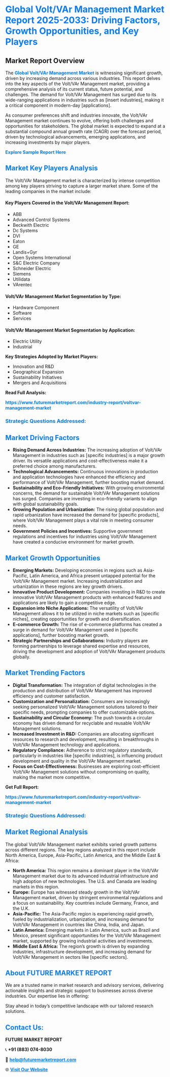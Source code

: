 <h1 style="color: #007BFF;">Global Volt/VAr Management Market Report 2025-2033: Driving Factors, Growth Opportunities, and Key Players</h1>

<section id="overview">
<h2>Market Report Overview</h2>
<p>The <a href="https://www.futuremarketreport.com/industry-report/voltvar-management-market" style="color: #007BFF; text-decoration: none;"><strong>Global Volt/VAr Management Market</strong></a> is witnessing significant growth, driven by increasing demand across various industries. This report delves into the key aspects of the Volt/VAr Management market, providing a comprehensive analysis of its current status, future potential, and challenges. The demand for Volt/VAr Management has surged due to its wide-ranging applications in industries such as [insert industries], making it a critical component in modern-day [applications].</p>
<p>As consumer preferences shift and industries innovate, the Volt/VAr Management market continues to evolve, offering both challenges and opportunities for stakeholders. The global market is expected to expand at a substantial compound annual growth rate (CAGR) over the forecast period, driven by technological advancements, emerging applications, and increasing investments by major players.</p>
</section>

<section id="overview">
<p><a href="https://www.futuremarketreport.com/request-sample/reportId=91913" style="color: #007BFF; text-decoration: none;"><strong>Explore Sample Report Here</strong></a></p>
</section>

<section id="key-players">
<h2 style="color: #007BFF;">Market Key Players Analysis</h2>
<p>The Volt/VAr Management market is characterized by intense competition among key players striving to capture a larger market share. Some of the leading companies in the market include:</p>
<h4>Key Players Covered in the Volt/VAr Management Report:</h4>
<ul><li>ABB</li><li>Advanced Control Systems</li><li>Beckwith Electric</li><li>Dc Systems</li><li>DVI</li><li>Eaton</li><li>GE</li><li>Landis+Gyr</li><li>Open Systems International</li><li>S&amp;C Electric Company</li><li>Schneider Electric</li><li>Siemens</li><li>Utilidata</li><li>VArentec</li></ul>
<h4>Volt/VAr Management Market Segmentation by Type:</h4>
<ul><li>Hardware Component</li><li>Software</li><li>Services</li></ul>

<h4>Volt/VAr Management Market Segmentation by Application:</h4>
<ul><li>Electric Utility</li><li>Industrial</li></ul>
<p><strong>Key Strategies Adopted by Market Players:</strong></p>
<ul>
<li>Innovation and R&D</li>
<li>Geographical Expansion</li>
<li>Sustainability Initiatives</li>
<li>Mergers and Acquisitions</li>
</ul>
</section>

<section>
<p><strong>Read Full Analysis: </strong></p><a href="https://www.futuremarketreport.com/industry-report/voltvar-management-market" style="color: #007BFF; text-decoration: none;"><strong>https://www.futuremarketreport.com/industry-report/voltvar-management-market</strong></a>
<h3 style="color: #007BFF;">Strategic Questions Addressed:</h3>
</section>

<section id="driving-factors">
<h2 style="color: #007BFF;">Market Driving Factors</h2>
<ul>
<li><strong>Rising Demand Across Industries:</strong> The increasing adoption of Volt/VAr Management in industries such as [specific industries] is a major growth driver. Its versatile applications and cost-effectiveness make it a preferred choice among manufacturers.</li>
<li><strong>Technological Advancements:</strong> Continuous innovations in production and application technologies have enhanced the efficiency and performance of Volt/VAr Management, further boosting market demand.</li>
<li><strong>Sustainability and Eco-Friendly Initiatives:</strong> With growing environmental concerns, the demand for sustainable Volt/VAr Management solutions has surged. Companies are investing in eco-friendly variants to align with global sustainability goals.</li>
<li><strong>Growing Population and Urbanization:</strong> The rising global population and rapid urbanization have increased the demand for [specific products], where Volt/VAr Management plays a vital role in meeting consumer needs.</li>
<li><strong>Government Policies and Incentives:</strong> Supportive government regulations and incentives for industries using Volt/VAr Management have created a conducive environment for market growth.</li>
</ul>
</section>

<section id="growth-opportunities">
<h2 style="color: #007BFF;">Market Growth Opportunities</h2>
<ul>
<li><strong>Emerging Markets:</strong> Developing economies in regions such as Asia-Pacific, Latin America, and Africa present untapped potential for the Volt/VAr Management market. Increasing industrialization and urbanization in these regions are key growth drivers.</li>
<li><strong>Innovative Product Development:</strong> Companies investing in R&D to create innovative Volt/VAr Management products with enhanced features and applications are likely to gain a competitive edge.</li>
<li><strong>Expansion into Niche Applications:</strong> The versatility of Volt/VAr Management allows it to be utilized in niche markets such as [specific niches], creating opportunities for growth and diversification.</li>
<li><strong>E-commerce Growth:</strong> The rise of e-commerce platforms has created a surge in demand for Volt/VAr Management used in [specific applications], further boosting market growth.</li>
<li><strong>Strategic Partnerships and Collaborations:</strong> Industry players are forming partnerships to leverage shared expertise and resources, driving the development and adoption of Volt/VAr Management products globally.</li>
</ul>
</section>

<section id="trending-factors">
<h2 style="color: #007BFF;">Market Trending Factors</h2>
<ul>
<li><strong>Digital Transformation:</strong> The integration of digital technologies in the production and distribution of Volt/VAr Management has improved efficiency and customer satisfaction.</li>
<li><strong>Customization and Personalization:</strong> Consumers are increasingly seeking personalized Volt/VAr Management solutions tailored to their specific needs, prompting companies to offer customizable options.</li>
<li><strong>Sustainability and Circular Economy:</strong> The push towards a circular economy has driven demand for recyclable and reusable Volt/VAr Management solutions.</li>
<li><strong>Increased Investment in R&D:</strong> Companies are allocating significant resources to research and development, resulting in breakthroughs in Volt/VAr Management technology and applications.</li>
<li><strong>Regulatory Compliance:</strong> Adherence to strict regulatory standards, particularly in industries like [specific industries], is influencing product development and quality in the Volt/VAr Management market.</li>
<li><strong>Focus on Cost-Effectiveness:</strong> Businesses are exploring cost-efficient Volt/VAr Management solutions without compromising on quality, making the market more competitive.</li>
</ul>
</section>

<section>
<p><strong>Get Full Report: </strong></p><a href="https://www.futuremarketreport.com/industry-report/voltvar-management-market" style="color: #007BFF; text-decoration: none;"><strong>https://www.futuremarketreport.com/industry-report/voltvar-management-market</strong></a>
<h3 style="color: #007BFF;">Strategic Questions Addressed:</h3>
</section>


<section id="regional-analysis">
<h2 style="color: #007BFF;">Market Regional Analysis</h2>
<p>The global Volt/VAr Management market exhibits varied growth patterns across different regions. The key regions analyzed in this report include North America, Europe, Asia-Pacific, Latin America, and the Middle East & Africa:</p>
<ul>
<li><strong>North America:</strong> This region remains a dominant player in the Volt/VAr Management market due to its advanced industrial infrastructure and high adoption of new technologies. The U.S. and Canada are leading markets in this region.</li>
<li><strong>Europe:</strong> Europe has witnessed steady growth in the Volt/VAr Management market, driven by stringent environmental regulations and a focus on sustainability. Key countries include Germany, France, and the U.K.</li>
<li><strong>Asia-Pacific:</strong> The Asia-Pacific region is experiencing rapid growth, fueled by industrialization, urbanization, and increasing demand for Volt/VAr Management in countries like China, India, and Japan.</li>
<li><strong>Latin America:</strong> Emerging markets in Latin America, such as Brazil and Mexico, present significant opportunities for the Volt/VAr Management market, supported by growing industrial activities and investments.</li>
<li><strong>Middle East & Africa:</strong> The region’s growth is driven by expanding industries, infrastructure development, and increasing demand for Volt/VAr Management in sectors like [specific sectors].</li>
</ul>
</section>

<footer>
<h2 style="color: #007BFF;">About FUTURE MARKET REPORT</h2>
<p>We are a trusted name in market research and advisory services, delivering actionable insights and strategic support to businesses across diverse industries. Our expertise lies in offering:</p>

<p>Stay ahead in today’s competitive landscape with our tailored research solutions.</p>

<h2 style="color: #007BFF;">Contact Us:</h2>
<p><strong>FUTURE MARKET REPORT</strong></p>
<p>📞 <strong>+91 (883) 074-8030</strong></p>
<p>📧 <strong><a href="mailto:help@futuremarketreport.com" style="color: #007BFF;">help@futuremarketreport.com</a></strong></p>
<p>🌐 <strong><a href="https://www.futuremarketreport.com/" style="color: #007BFF;">Visit Our Website</a></strong></p>
</footer>